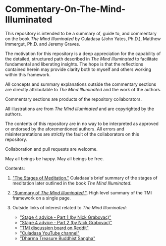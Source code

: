 

# Commentary-On-The-Mind-Illuminated
This repository is intended to be a summary of, guide to, and
commentary on the book _The Mind Illuminated_ by Culadasa (John Yates,
Ph.D.), Matthew Immergut, Ph.D. and Jeremy Graves.

The motivation for this
repository is a deep appreciation for the capability of the detailed,
structured path described in _The Mind Illuminated_ to facilitate fundamental
and liberating insights.  The hope is that the reflections contained
herein may provide clarity both to myself and others working within
this framework.

All concepts and summary explanations outside the commentary sections
are directly attributable to _The Mind Illuminated_ and the work of the
authors.

Commentary sections are products of the repository collaborators.

All illustrations are from _The Mind Illuminated_ and are copyrighted by
the authors.

The contents of this repository are in no way to be interpreted as
approved or endorsed by the aforementioned authors.  All errors and
misinterpretations are strictly the fault of the collaborators on this
repository.

Collaboration and pull requests are welcome.

May all beings be happy.  May all beings be free.

Contents:


1. [ "The Stages of Meditation."](/pdf/LightOnMeditationHandout.pdf)  Culadasa's brief summary of the stages of 
meditation later outlined in the book _The Mind Illuminated_.

2. ["Summary of _The Mind Illuminated_ "](./TMI_notes.md). High level summary of the TMI framework on a single page.

3.  Outside links of interest related to _The Mind Illuminated_:

    * ["Stage 4 advice - Part 1 (by Nick Grabovac)"](https://www.reddit.com/r/TheMindIlluminated/comments/77j5tr/tips_for_stage_4/)
	* ["Stage 4 advice - Part 2 (by Nick Grabovac)"](https://www.reddit.com/r/TheMindIlluminated/comments/7dr2kj/tips_for_stage_4_part_2/)
	* ["TMI discussion board on Reddit"](https://www.reddit.com/r/TheMindIlluminated/)
	* ["Culadasa YouTube channel"](https://www.youtube.com/channel/UCTnlZBjDOwI-dCH8sOta9BQ)
	* ["Dharma Treasure Buddhist Sangha"](https://dharmatreasure.org/)
	
	



















